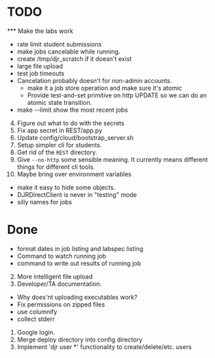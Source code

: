 # TODO


*** Make the labs work

* rate limit student submissions 
* make jobs cancelable while running.
* create /tmp/djr_scratch if it doesn't exist
* large file upload
* test job timeouts
* Cancelation probably doesn't for non-admin accounts.
   * make it a job store operation and make sure it's atomic
   * Provide test-and-set primitive on http UPDATE so we can do an atomic state transition.
* make --limit show the most recent jobs
4. Figure out what to do with the secrets
4. Fix app secret in REST/app.py
5. Update config/cloud/bootstrap_server.sh
3. Setup simpler cli for students.
3. Get rid of the `REST` directory.
4. Give `--no-http` some sensible meaning.  It currently means different things for different cli tools.
5. Maybe bring over environment variables
* make it easy to hide some objects.
* DJRDirectClient is never in "testing" mode
* silly names for jobs

# Done

* format dates in job listing and labspec listing
* Command to watch running job
* command to write out results of running job
2. More intelligent file upload
2. Developer/TA documentation.
* Why does'nt uploading executables work?
* Fix permissions on zipped files
* use columnify
* collect stderr
1. Google login.
3. Merge deploy directory into config directory
3. Implement 'djr user *' functionality to create/delete/etc. users
